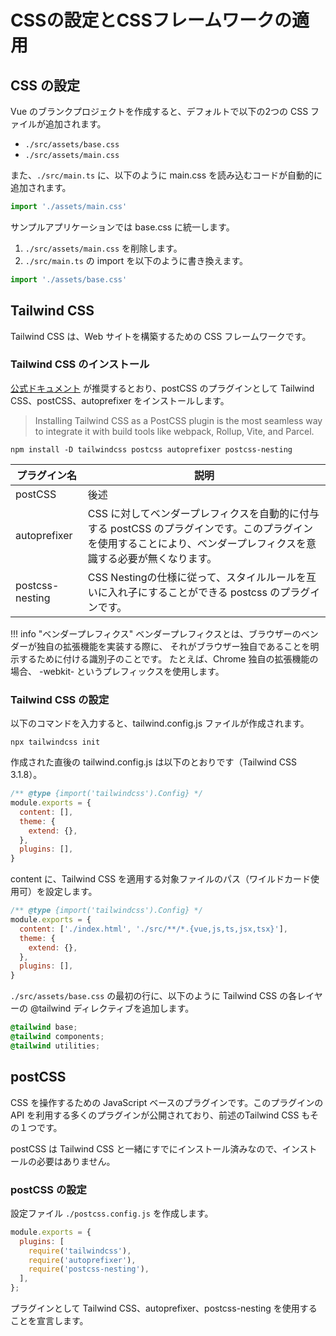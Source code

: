 # CSSの設定とCSSフレームワークの適用

## CSS の設定

Vue のブランクプロジェクトを作成すると、デフォルトで以下の2つの CSS ファイルが追加されます。

- ```./src/assets/base.css```
- ```./src/assets/main.css```

また、```./src/main.ts``` に、以下のように main.css を読み込むコードが自動的に追加されます。

```typescript
import './assets/main.css'
```

サンプルアプリケーションでは base.css に統一します。

1. ```./src/assets/main.css``` を削除します。
1. ```./src/main.ts``` の import を以下のように書き換えます。

```typescript
import './assets/base.css'
```

## Tailwind CSS

Tailwind CSS は、Web サイトを構築するための CSS フレームワークです。

### Tailwind CSS のインストール

[公式ドキュメント](https://tailwindcss.com/docs/installation/using-postcss) が推奨するとおり、postCSS のプラグインとして Tailwind CSS、postCSS、autoprefixer をインストールします。

> Installing Tailwind CSS as a PostCSS plugin is the most seamless way to integrate it with build tools like webpack, Rollup, Vite, and Parcel.

```terminal
npm install -D tailwindcss postcss autoprefixer postcss-nesting
```

|プラグイン名    |説明|
|---------------|----|
|postCSS        |後述|
|autoprefixer   |CSS に対してベンダープレフィクスを自動的に付与する postCSS のプラグインです。このプラグインを使用することにより、ベンダープレフィクスを意識する必要が無くなります。|
|postcss-nesting|CSS Nestingの仕様に従って、スタイルルールを互いに入れ子にすることができる postcss のプラグインです。|

!!! info "ベンダープレフィクス"
    ベンダープレフィクスとは、ブラウザーのベンダーが独自の拡張機能を実装する際に、
    それがブラウザー独自であることを明示するために付ける識別子のことです。
    たとえば、Chrome 独自の拡張機能の場合、 -webkit- というプレフィックスを使用します。

### Tailwind CSS の設定

以下のコマンドを入力すると、tailwind.config.js ファイルが作成されます。

```terminal
npx tailwindcss init
```

作成された直後の tailwind.config.js は以下のとおりです（Tailwind CSS 3.1.8）。

```javascript
/** @type {import('tailwindcss').Config} */
module.exports = {
  content: [],
  theme: {
    extend: {},
  },
  plugins: [],
}
```

content に、Tailwind CSS を適用する対象ファイルのパス（ワイルドカード使用可）を設定します。

```javascript
/** @type {import('tailwindcss').Config} */
module.exports = {
  content: ['./index.html', './src/**/*.{vue,js,ts,jsx,tsx}'],
  theme: {
    extend: {},
  },
  plugins: [],
}
```

```./src/assets/base.css``` の最初の行に、以下のように Tailwind CSS の各レイヤーの @tailwind ディレクティブを追加します。

```css
@tailwind base;
@tailwind components;
@tailwind utilities;
```

## postCSS

CSS を操作するための JavaScript ベースのプラグインです。このプラグインの API を利用する多くのプラグインが公開されており、前述のTailwind CSS もその１つです。

postCSS は Tailwind CSS と一緒にすでにインストール済みなので、インストールの必要はありません。

### postCSS の設定

設定ファイル ```./postcss.config.js``` を作成します。

```javascript
module.exports = {
  plugins: [
    require('tailwindcss'),
    require('autoprefixer'),
    require('postcss-nesting'),
  ],
};
```

プラグインとして Tailwind CSS、autoprefixer、postcss-nesting を使用することを宣言します。

